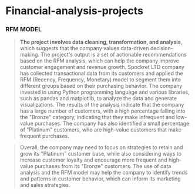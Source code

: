 # Financial-analysis-projects
### RFM MODEL 
>**The project involves data cleaning, transformation, and analysis**, which suggests that the company values data-driven decision-making. The project's output is a set of actionable recommendations based on the RFM analysis, which can help the company improve customer engagement and revenue growth.
Spockret LTD company has collected transactional data from its customers and applied the RFM (Recency, Frequency, Monetary) model to segment them into different groups based on their purchasing behavior. The company invested in using Python programming language and various libraries, such as pandas and matplotlib, to analyze the data and generate visualizations. The results of the analysis indicate that the company has a large number of customers, with a high percentage falling into the "Bronze" category, indicating that they make infrequent and low-value purchases. The company has also identified a small percentage of "Platinum" customers, who are high-value customers that make frequent purchases.

>Overall, the company may need to focus on strategies to retain and grow its "Platinum" customer base, while also considering ways to increase customer loyalty and encourage more frequent and high-value purchases from its "Bronze" customers. The use of data analysis and the RFM model may help the company to identify trends and patterns in customer behavior, which can inform its marketing and sales strategies.





